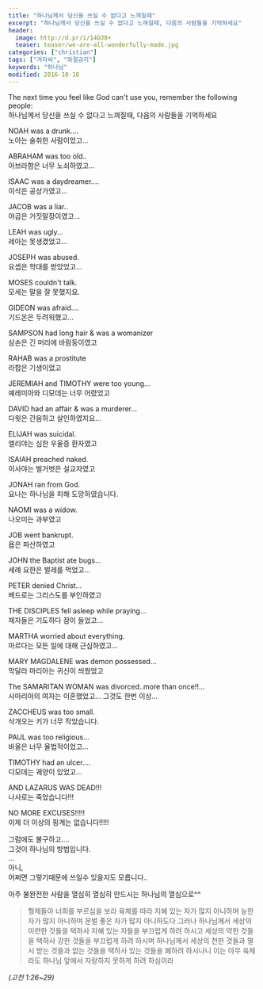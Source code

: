 ```yaml
---
title: "하나님께서 당신을 쓰실 수 없다고 느껴질때"
excerpt: "하나님께서 당신을 쓰실 수 없다고 느껴질때, 다음의 사람들을 기억하세요"
header:
  image: http://d.pr/i/14OJ8+
  teaser: teaser/we-are-all-wonderfully-made.jpg
categories: ["christian"]
tags: ["겨자씨", "좌절금지"]
keywords: "하나님"
modified: 2016-10-18
---
```


The next time you feel like God can't use you,
remember the following people:<br/>
하나님께서 당신을 쓰실 수 없다고 느껴질때,
다음의 사람들을 기억하세요

NOAH was a drunk....<br/>
노아는 술취한 사람이었고...

ABRAHAM was too old..<br/>
아브라함은 너무 노쇠하였고...

ISAAC was a daydreamer....<br/>
이삭은 공상가였고...

JACOB was a liar..<br/>
야곱은 거짓말장이였고...

LEAH was ugly...<br/>
레아는 못생겼었고...

JOSEPH was abused.<br/>
요셉은 학대를 받았었고...

MOSES couldn't talk.<br/>
모세는 말을 잘 못했지요.

GIDEON was afraid....<br/>
기드온은 두려워했고...

SAMPSON had long hair & was a womanizer<br/>
삼손은 긴 머리에 바람둥이였고

RAHAB was a prostitute<br/>
라합은 기생이었고

JEREMIAH and TIMOTHY were too young...<br/>
예레미아와 디모데는 너무 어렸었고

DAVID had an affair & was a murderer...<br/>
다윗은 간음하고 살인하였지요...

ELIJAH was suicidal.<br/>
엘리야는 심한 우울증 환자였고

ISAIAH preached naked.<br/>
이사야는 벌거벗은 설교자였고

JONAH ran from God.<br/>
요나는 하나님을 피해 도망하였습니다.

NAOMI was a widow.<br/>
나오미는 과부였고

JOB went bankrupt.<br/>
욥은 파산하였고

JOHN the Baptist ate bugs...<br/>
세례 요한은 벌레를 먹었고...

PETER denied Christ...<br/>
베드로는 그리스도를 부인하였고

THE DISCIPLES fell asleep while praying...<br/>
제자들은 기도하다 잠이 들었고...

MARTHA worried about everything.<br/>
마르다는 모든 일에 대해 근심하였고...

MARY MAGDALENE was demon possessed...<br/>
막달라 마리아는 귀신이 씌웠었고

The SAMARITAN WOMAN was divorced..more than once!!...<br/>
사마리아의 여자는 이혼했었고... 그것도 한번 이상...

ZACCHEUS was too small.<br/>
삭개오는 키가 너무 작았습니다.

PAUL was too religious...<br/>
바울은 너무 율법적이었고...

TIMOTHY had an ulcer....<br/>
디모데는 궤양이 있었고...

AND LAZARUS WAS DEAD!!!<br/>
나사로는 죽었습니다!!!

NO MORE EXCUSES!!!!!<br/>
이제 더 이상의 핑계는 없습니다!!!!!

그럼에도 불구하고....<br/>
그것이 하나님의 방법입니다.<br/>
...<br/>
아니,<br/>
어쩌면 그렇기때문에 쓰일수 있을지도 모릅니다..<br/>

아주 불완전한 사람을 열심히 열심히 만드시는 하나님의 열심으로^^

> 형제들아 너희를 부르심을 보라 육체를 따라
지혜 있는 자가 많지 아니하며 능한 자가 많지 아니하며
문벌 좋은 자가 많지 아니하도다
> 그러나 하나님께서 세상의 미련한 것들을 택하사
지혜 있는 자들을 부끄럽게 하려 하시고
세상의 약한 것들을 택하사 강한 것들을 부끄럽게 하려 하시며
하나님께서 세상의 천한 것들과 멸시 받는 것들과
없는 것들을 택하사 있는 것들을 폐하려 하시나니
> 이는 아무 육체라도 하나님 앞에서
자랑하지 못하게 하려 하심이라

<cite>(고전 1:26~29)</cite>

